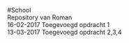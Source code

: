 #School  
Repository van Roman  
16-02-2017 Toegevoegd opdracht 1  
13-03-2017 Toegevoegd opdracht 2,3,4